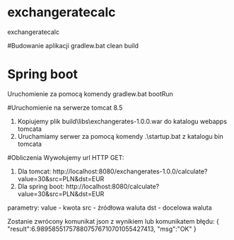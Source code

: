 # exchangeratecalc
exchangeratecalc


#Budowanie aplikacji
gradlew.bat clean build

# Spring boot
Uruchomienie za pomocą komendy gradlew.bat bootRun

#Uruchomienie na serwerze tomcat 8.5
1) Kopiujemy plik build\libs\exchangerates-1.0.0.war do katalogu webapps tomcata
2) Uruchamiamy serwer za pomocą komendy .\startup.bat z katalogu bin tomcata


#Obliczenia
Wywołujemy url HTTP GET:
1) Dla tomcat: http://localhost:8080/exchangerates-1.0.0/calculate?value=30&src=PLN&dst=EUR
2) Dla spring boot: http://localhost:8080/calculate?value=30&src=PLN&dst=EUR

parametry:
value - kwota
src - źródłowa waluta
dst - docelowa waluta

Zostanie zwrócony komunikat json z wynikiem lub komunikatem błędu:
{
"result":6.989585517578807576710701055427413,
"msg":"OK"
}